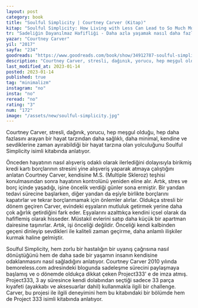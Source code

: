 ```yaml
---
layout: post
category: book
title: "Soulful Simplicity | Courtney Carver (Kitap)"
kitap: "Soulful Simplicity: How Living with Less Can Lead to So Much More"
tr: "Sadeliğin Dayanılmaz Hafifliği - Daha azla yaşamak nasıl daha fazlasına ulaştırır?"
yazar: "Courtney Carver"
yil: "2017"
sayfa: "234"
goodreads: "https://www.goodreads.com/book/show/34912787-soulful-simplicity"
description: "Courtney Carver, stresli, dağınık, yorucu, hep meşgul olduğu, hep daha fazlasını arayan bir hayat tarzından daha sağlıklı, daha minimal, kendine ve sevdiklerine zaman ayırabildiği bir hayat tarzına olan yolculuğunu Soulful Simplicity isimli kitabında anlatıyor."
last_modified_at: 2023-01-14
posted: 2023-01-14
published: true
tag: "minimalizm"
instagram: "no"
insta: "no"
reread: "no"
rating: "3"
num: "172"
image: "/assets/new/soulful-simplicity.jpg"
---
```


Courtney Carver, stresli, dağınık, yorucu, hep meşgul olduğu, hep daha fazlasını arayan bir hayat tarzından daha sağlıklı, daha minimal, kendine ve sevdiklerine zaman ayırabildiği bir hayat tarzına olan yolculuğunu Soulful Simplicity isimli kitabında anlatıyor.

Önceden hayatının nasıl alışveriş odaklı olarak ilerlediğini dolayısıyla birikmiş kredi kartı borçlarının stresini yine alışveriş yaparak atmaya çalıştığını anlatan Courtney Carver, kendisine M.S. (Multiple Skleroz) teşhisi konulmasından sonra hayatının kontrolünü yeniden eline alır. Artık, stres ve borç içinde yaşadığı, işine öncelik verdiği günler sona ermiştir. Bir yandan tedavi sürecine başlarken, diğer yandan da eşiyle birlikte borçlarını kapatırlar ve tekrar borçlanmamak için önlemler alırlar. Oldukça stresli bir dönem geçiren Carver, evindeki eşyaların mutluluk getirmek yerine daha çok ağırlık getirdiğini fark eder. Eşyalarını azalttıkça kendini içsel olarak da hafiflemiş olarak hisseder. Müstakil evlerini satıp daha küçük bir apartman dairesine taşınırlar. Artık, işi önceliği değildir. Önceliği kendi kalbinden geçeni dinleyip sevdikleri ile kaliteli zaman geçirme, daha anlamlı ilişkiler kurmak haline gelmiştir.

Soulful Simplicity, hem zorlu bir hastalığın bir uyanış çağrısına nasıl dönüştüğünü hem de daha sade bir yaşamın insanın kendisine odaklanmasını nasıl sağladığını anlatıyor. Courtney Carver 2010 yılında bemoreless.com adresindeki blogunda sadeleşme sürecini paylaşmaya başlamış ve o dönemde oldukça dikkat çeken Project333' e de imza atmış. Project333, 3 ay süresince kendi dolabından seçtiği sadece 33 parça kıyafeti (ayakkabı ve aksesuarlar dahil) kullanmakla ilgili bir challenge. Carver, bu projesi ile ilgili deneyimini hem bu kitabındaki bir bölümde hem de Project 333 isimli kitabında anlatıyor.
